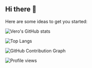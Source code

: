 ## Hi there 👋

Here are some ideas to get you started:

![Vero's GitHub stats](https://github-readme-stats.vercel.app/api?username=verozaskia&show_icons=true&theme=radical)

![Top Langs](https://github-readme-stats.vercel.app/api/top-langs/?username=verozaskia&layout=compact)

![GitHub Contribution Graph](https://github-readme-activity-graph.vercel.app/graph?username=verozaskia&theme=github)

![Profile views](https://komarev.com/ghpvc/?username=verozaskia&color=blue)
